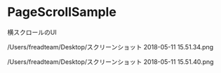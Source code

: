 # PageScrollSample
横スクロールのUI

/Users/freadteam/Desktop/スクリーンショット 2018-05-11 15.51.34.png


/Users/freadteam/Desktop/スクリーンショット 2018-05-11 15.51.40.png
